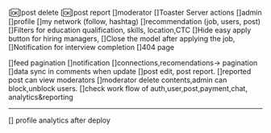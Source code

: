 
[🆗]post delete
[🆗]post report
[]moderator
[]Toaster Server actions
[]admin
[]profile
[]my network (follow, hashtag)
[]recommendation (job, users, post)
[]Filters for education qualification, skills, location,CTC
[]Hide easy apply button for hiring managers,
[]Close the model after applying the job,
[]Notification for interview completion
[]404 page 

[]feed pagination
[]notification
[]connections,recomendations-> pagination
[]data sync in comments when update
[]post edit, post report. 
[]reported post can view moderators
[]moderator delete contents,admin can block,unblock users.
[]check work flow of auth,user,post,payment,chat,
   analytics&reporting

-----------------------------
[] profile analytics after deploy




